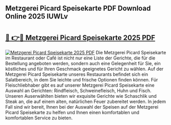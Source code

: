 ## Metzgerei Picard Speisekarte PDF Download Online 2025 IUWLv

# <h2><a href="http://gc7qqr.nevu.top/?p=Metzgerei+Picard+Speisekarte">🔗 👉🔴 Metzgerei Picard Speisekarte 2025 PDF</a></h2>

[![Metzgerei Picard Speisekarte 2025 PDF](https://i.imgur.com/dBaPXMq.png)](http://gc7qqr.nevu.top/?p=Metzgerei+Picard+Speisekarte)
Die Metzgerei Picard Speisekarte im Restaurant oder Café ist nicht nur eine Liste der Gerichte, die für die Bestellung angeboten werden, sondern auch eine Gelegenheit für Sie, ein köstliches und für Ihren Geschmack geeignetes Gericht zu wählen. Auf der Metzgerei Picard Speisekarte unseres Restaurants befindet sich ein Salatbereich, in dem Sie leichte und frische Optionen finden können. Für Fleischliebhaber gibt es auf unserer Metzgerei Picard Speisekarte eine Auswahl an Gerichten: Rindfleisch, Schweinefleisch, Huhn und Fisch. Unseren Auserwählten bieten wir exquisite Gerichte wie Schaschlik und Steak an, die auf einem alten, natürlichen Feuer zubereitet werden. In jedem Fall sind wir bereit, Ihnen bei der Auswahl der Speisen auf der Metzgerei Picard Speisekarte zu helfen und Ihnen einen komfortablen und komfortablen Service zu bieten.
